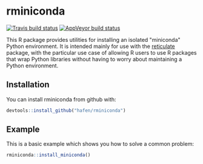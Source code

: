 # rminiconda

[![Travis build status](https://travis-ci.org/hafen/rminiconda.svg?branch=master)](https://travis-ci.org/hafen/rminiconda)
[![AppVeyor build status](https://ci.appveyor.com/api/projects/status/github/hafen/rminiconda?branch=master&svg=true)](https://ci.appveyor.com/project/hafen/rminiconda)

This R package provides utilities for installing an isolated "miniconda" Python environment. It is intended mainly for use with the [reticulate](https://rstudio.github.io/reticulate/) package, with the particular use case of allowing R users to use R packages that wrap Python libraries without having to worry about maintaining a Python environment.

## Installation

You can install rminiconda from github with:

``` r
devtools::install_github("hafen/rminiconda")
```

## Example

This is a basic example which shows you how to solve a common problem:

``` r
rminiconda::install_miniconda()
```
